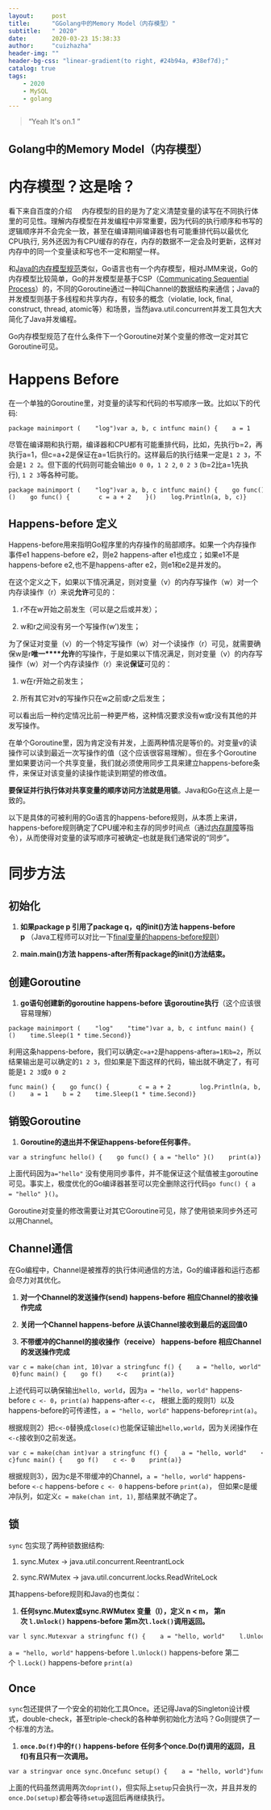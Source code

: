 ```yaml
---
layout:     post
title:      "GGolang中的Memory Model（内存模型）"
subtitle:   " 2020"
date:       2020-03-23 15:38:33
author:     "cuizhazha"
header-img: ""
header-bg-css: "linear-gradient(to right, #24b94a, #38ef7d);"
catalog: true
tags:
    - 2020
    - MySQL
    - golang
---
```


> “Yeah It's on.1 ”


## Golang中的Memory Model（内存模型）


内存模型？这是啥？
=========

看下来自百度的介绍     内存模型的目的是为了定义清楚变量的读写在不同执行体里的可见性。理解内存模型在并发编程中非常重要，因为代码的执行顺序和书写的逻辑顺序并不会完全一致，甚至在编译期间编译器也有可能重排代码以最优化CPU执行, 另外还因为有CPU缓存的存在，内存的数据不一定会及时更新，这样对内存中的同一个变量读和写也不一定和期望一样。

和[Java的内存模型规范](http://ifeve.com/java-memory-model-1/)类似，Go语言也有一个内存模型，相对JMM来说，Go的内存模型比较简单，Go的并发模型是基于CSP（[Communicating Sequential Process](http://en.wikipedia.org/wiki/Communicating_sequential_processes)）的，不同的Goroutine通过一种叫Channel的数据结构来通信；Java的并发模型则基于多线程和共享内存，有较多的概念（violatie, lock, final, construct, thread, atomic等）和场景，当然java.util.concurrent并发工具包大大简化了Java并发编程。

Go内存模型规范了在什么条件下一个Goroutine对某个变量的修改一定对其它Goroutine可见。

Happens Before
==============

在一个单独的Goroutine里，对变量的读写和代码的书写顺序一致。比如以下的代码:

```
package mainimport (    "log")var a, b, c intfunc main() {    a = 1    b = 2    c = a + 2    log.Println(a, b, c)}
```

尽管在编译期和执行期，编译器和CPU都有可能重排代码，比如，先执行b=2，再执行a=1，但c=a+2是保证在a=1后执行的。这样最后的执行结果一定是`1 2 3`，不会是`1 2 2`。但下面的代码则可能会输出`0 0 0`，`1 2 2`, `0 2 3` (b=2比a=1先执行), `1 2 3`等各种可能。

```
package mainimport (    "log")var a, b, c intfunc main() {    go func() {        a = 1        b = 2    }()    go func() {        c = a + 2    }()    log.Println(a, b, c)}
```

Happens-before 定义
-----------------

Happens-before用来指明Go程序里的内存操作的局部顺序。如果一个内存操作事件e1 happens-before e2，则e2 happens-after e1也成立；如果e1不是happens-before e2,也不是happens-after e2，则e1和e2是并发的。

在这个定义之下，如果以下情况满足，则对变量（v）的内存写操作（w）对一个内存读操作（r）来说**允许**可见的：

1.  r不在w开始之前发生（可以是之后或并发）；
    
2.  w和r之间没有另一个写操作(w’)发生；
    

为了保证对变量（v）的一个特定写操作（w）对一个读操作（r）可见，就需要确保w是r**唯一****允许**的写操作，于是如果以下情况满足，则对变量（v）的内存写操作（w）对一个内存读操作（r）来说**保证**可见的：

1.  w在r开始之前发生；
    
2.  所有其它对v的写操作只在w之前或r之后发生；
    

可以看出后一种约定情况比前一种更严格，这种情况要求没有w或r没有其他的并发写操作。

在单个Goroutine里，因为肯定没有并发，上面两种情况是等价的。对变量v的读操作可以读到最近一次写操作的值（这个应该很容易理解）。但在多个Goroutine里如果要访问一个共享变量，我们就必须使用同步工具来建立happens-before条件，来保证对该变量的读操作能读到期望的修改值。

**要保证并行执行体对共享变量的顺序访问方法就是用锁**。Java和Go在这点上是一致的。

以下是具体的可被利用的Go语言的happens-before规则，从本质上来讲，happens-before规则确定了CPU缓冲和主存的同步时间点（通过[内存屏障](http://hugozhu.myalert.info/2013/03/28/22-memory-barriers-or-fences.html)等指令），从而使得对变量的读写顺序可被确定–也就是我们通常说的“同步”。

同步方法
====

初始化
---

1.  **如果package p 引用了package q，q的init()方法 happens-before p** （Java工程师可以对比一下[final变量的happens-before规则](http://www.infoq.com/cn/articles/java-memory-model-6?utm_source=infoq&utm_medium=related_content_link&utm_campaign=relatedContent_articles_clk)）
    
2.  **main.main()方法 happens-after所有package的init()方法结束。**
    

创建Goroutine
-----------

1.  **go语句创建新的goroutine happens-before 该goroutine执行**（这个应该很容易理解）
    

```
package mainimport (    "log"    "time")var a, b, c intfunc main() {    a = 1    b = 2    go func() {        c = a + 2        log.Println(a, b, c)    }()    time.Sleep(1 * time.Second)}
```

利用这条happens-before，我们可以确定`c=a+2`是happens-after`a=1和b=2`，所以结果输出是可以确定的`1 2 3`，但如果是下面这样的代码，输出就不确定了，有可能是`1 2 3`或`0 0 2`

```
func main() {    go func() {        c = a + 2        log.Println(a, b, c)    }()    a = 1    b = 2    time.Sleep(1 * time.Second)}
```

销毁Goroutine
-----------

1.  **Goroutine的退出并不保证happens-before任何事件**。
    

```
var a stringfunc hello() {    go func() { a = "hello" }()    print(a)}
```

上面代码因为`a="hello"` 没有使用同步事件，并不能保证这个赋值被主goroutine可见。事实上，极度优化的Go编译器甚至可以完全删除这行代码`go func() { a = "hello" }()`。

Goroutine对变量的修改需要让对其它Goroutine可见，除了使用锁来同步外还可以用Channel。

Channel通信
---------

在Go编程中，Channel是被推荐的执行体间通信的方法，Go的编译器和运行态都会尽力对其优化。

1.  **对一个Channel的发送操作(send) happens-before 相应Channel的接收操作完成**
    
2.  **关闭一个Channel happens-before 从该Channel接收到最后的返回值0**
    
3.  **不带缓冲的Channel的接收操作（receive） happens-before 相应Channel的发送操作完成**
    

```
var c = make(chan int, 10)var a stringfunc f() {    a = "hello, world"    c <- 0}func main() {    go f()    <-c    print(a)}
```

上述代码可以确保输出`hello, world`，因为`a = "hello, world"` happens-before `c <- 0`，`print(a)` happens-after `<-c`， 根据上面的规则1）以及happens-before的可传递性，`a = "hello, world"` happens-before`print(a)`。

根据规则2）把`c<-0`替换成`close(c)`也能保证输出`hello,world`，因为关闭操作在`<-c`接收到0之前发送。

```
var c = make(chan int)var a stringfunc f() {    a = "hello, world"    <-c}func main() {    go f()    c <- 0    print(a)}
```

根据规则3），因为c是不带缓冲的Channel，`a = "hello, world"` happens-before `<-c` happens-before `c <- 0` happens-before `print(a)`， 但如果c是缓冲队列，如定义`c = make(chan int, 1)`, 那结果就不确定了。

锁
-

`sync` 包实现了两种锁数据结构:

1.  sync.Mutex -> java.util.concurrent.ReentrantLock
    
2.  sync.RWMutex -> java.util.concurrent.locks.ReadWriteLock
    

其happens-before规则和Java的也类似：

1.  **任何sync.Mutex或sync.RWMutex 变量（l），定义 n < m， 第n次 `l.Unlock()` happens-before 第m次`l.lock()`调用返回。**
    

```
var l sync.Mutexvar a stringfunc f() {    a = "hello, world"    l.Unlock()}func main() {    l.Lock()    go f()    l.Lock()    print(a)}
```

`a = "hello, world"` happens-before `l.Unlock()` happens-before 第二个 `l.Lock()` happens-before `print(a)`

Once
----

`sync`包还提供了一个安全的初始化工具Once。还记得Java的Singleton设计模式，double-check，甚至triple-check的各种单例初始化方法吗？Go则提供了一个标准的方法。

1.  **`once.Do(f)`中的`f()` happens-before 任何多个once.Do(f)调用的返回，且f()有且只有一次调用。**
    

```
var a stringvar once sync.Oncefunc setup() {    a = "hello, world"}func doprint() {    once.Do(setup)    print(a)}func twoprint() {    go doprint()    go doprint()}
```

上面的代码虽然调用两次`doprint()`，但实际上`setup`只会执行一次，并且并发的`once.Do(setup)`都会等待`setup`返回后再继续执行。
